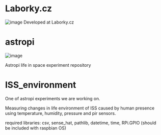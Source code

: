 # Laborky.cz
![image](https://user-images.githubusercontent.com/98588523/152417709-2008e586-28c6-4f2a-9e84-af8307ac01b9.png)
Developed at Laborky.cz

# astropi
![image](https://user-images.githubusercontent.com/98588523/152418300-32eaec8f-1994-4808-82d1-7144593f4b88.png)

Astropi life in space experiment repository

# ISS_environment
One of astropi experiments we are working on.

Measuring changes in life environment of ISS caused by human presence using temperature, humidity, pressure and pir sensors.

required libraries: csv, sense_hat, pathlib, datetime, time, RPi.GPIO
(should be included with raspbian OS)
